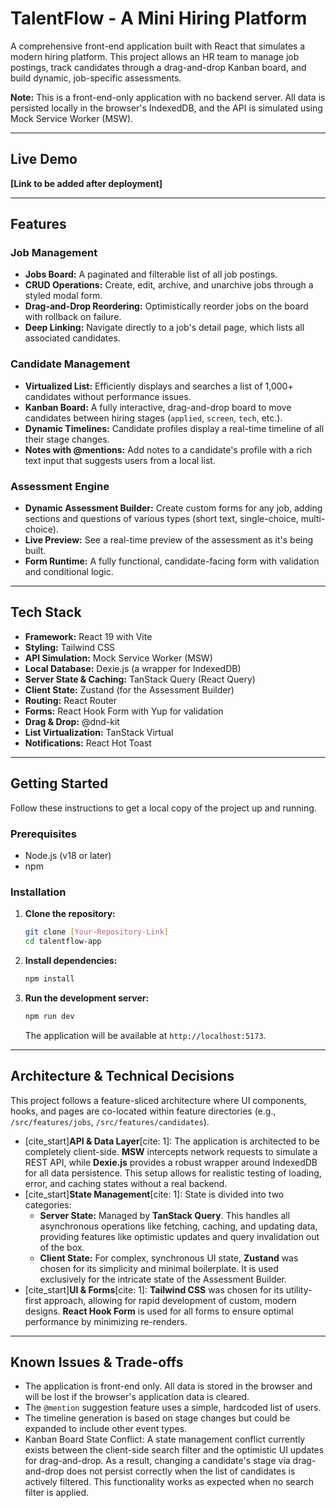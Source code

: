 # TalentFlow - A Mini Hiring Platform

A comprehensive front-end application built with React that simulates a modern hiring platform. This project allows an HR team to manage job postings, track candidates through a drag-and-drop Kanban board, and build dynamic, job-specific assessments.

**Note:** This is a front-end-only application with no backend server. All data is persisted locally in the browser's IndexedDB, and the API is simulated using Mock Service Worker (MSW).

---

## Live Demo

**[Link to be added after deployment]**

---

## Features

### Job Management

- **Jobs Board:** A paginated and filterable list of all job postings.
- **CRUD Operations:** Create, edit, archive, and unarchive jobs through a styled modal form.
- **Drag-and-Drop Reordering:** Optimistically reorder jobs on the board with rollback on failure.
- **Deep Linking:** Navigate directly to a job's detail page, which lists all associated candidates.

### Candidate Management

- **Virtualized List:** Efficiently displays and searches a list of 1,000+ candidates without performance issues.
- **Kanban Board:** A fully interactive, drag-and-drop board to move candidates between hiring stages (`applied`, `screen`, `tech`, etc.).
- **Dynamic Timelines:** Candidate profiles display a real-time timeline of all their stage changes.
- **Notes with @mentions:** Add notes to a candidate's profile with a rich text input that suggests users from a local list.

### Assessment Engine

- **Dynamic Assessment Builder:** Create custom forms for any job, adding sections and questions of various types (short text, single-choice, multi-choice).
- **Live Preview:** See a real-time preview of the assessment as it's being built.
- **Form Runtime:** A fully functional, candidate-facing form with validation and conditional logic.

---

## Tech Stack

- **Framework:** React 19 with Vite
- **Styling:** Tailwind CSS
- **API Simulation:** Mock Service Worker (MSW)
- **Local Database:** Dexie.js (a wrapper for IndexedDB)
- **Server State & Caching:** TanStack Query (React Query)
- **Client State:** Zustand (for the Assessment Builder)
- **Routing:** React Router
- **Forms:** React Hook Form with Yup for validation
- **Drag & Drop:** @dnd-kit
- **List Virtualization:** TanStack Virtual
- **Notifications:** React Hot Toast

---

## Getting Started

Follow these instructions to get a local copy of the project up and running.

### Prerequisites

- Node.js (v18 or later)
- npm

### Installation

1.  **Clone the repository:**

    ```bash
    git clone [Your-Repository-Link]
    cd talentflow-app
    ```

2.  **Install dependencies:**

    ```bash
    npm install
    ```

3.  **Run the development server:**
    ```bash
    npm run dev
    ```
    The application will be available at `http://localhost:5173`.

---

## Architecture & Technical Decisions

This project follows a feature-sliced architecture where UI components, hooks, and pages are co-located within feature directories (e.g., `/src/features/jobs`, `/src/features/candidates`).

- [cite_start]**API & Data Layer**[cite: 1]: The application is architected to be completely client-side. **MSW** intercepts network requests to simulate a REST API, while **Dexie.js** provides a robust wrapper around IndexedDB for all data persistence. This setup allows for realistic testing of loading, error, and caching states without a real backend.
- [cite_start]**State Management**[cite: 1]: State is divided into two categories:
  - **Server State:** Managed by **TanStack Query**. This handles all asynchronous operations like fetching, caching, and updating data, providing features like optimistic updates and query invalidation out of the box.
  - **Client State:** For complex, synchronous UI state, **Zustand** was chosen for its simplicity and minimal boilerplate. It is used exclusively for the intricate state of the Assessment Builder.
- [cite_start]**UI & Forms**[cite: 1]: **Tailwind CSS** was chosen for its utility-first approach, allowing for rapid development of custom, modern designs. **React Hook Form** is used for all forms to ensure optimal performance by minimizing re-renders.

---

## Known Issues & Trade-offs

- The application is front-end only. All data is stored in the browser and will be lost if the browser's application data is cleared.
- The `@mention` suggestion feature uses a simple, hardcoded list of users.
- The timeline generation is based on stage changes but could be expanded to include other event types.
- Kanban Board State Conflict: A state management conflict currently exists between the client-side search filter and the optimistic UI updates for drag-and-drop. As a result, changing a candidate's stage via drag-and-drop does not persist correctly when the list of candidates is actively filtered. This functionality works as expected when no search filter is applied.

